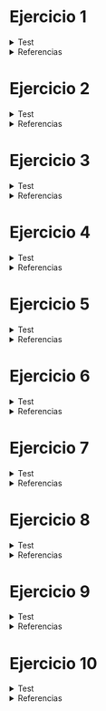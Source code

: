 <text align="Justify">

# Ejercicio 1
<details>
<summary>Test</summary>

[Ejercicio 1 Test](src/test/java/ies/puerto/Ejercicio1Test.java)
</details>

<details>
<summary>Referencias</summary>

[Ejercicio 1](src/main/java/ies/puerto/Ejercicio1.java)

</details>

# Ejercicio 2
<details>
<summary>Test</summary>

[Ejercicio 2 Test](src/test/java/ies/puerto/Ejercicio2Test.java)
</details>

<details>
<summary>Referencias</summary>

[Ejercicio 2](src/main/java/ies/puerto/Ejercicio2.java)

</details>

# Ejercicio 3
<details>
<summary>Test</summary>

[Ejercicio 3 Test](src/test/java/ies/puerto/Ejercicio3Test.java)
</details>

<details>
<summary>Referencias</summary>

[Ejercicio 3](src/main/java/ies/puerto/Ejercicio3.java)

</details>

# Ejercicio 4
<details>
<summary>Test</summary>

[Ejercicio 4 Test](src/test/java/ies/puerto/Ejercicio4Test.java)
</details>

<details>
<summary>Referencias</summary>

[Ejercicio 4](src/main/java/ies/puerto/Ejercicio4.java)

</details>

# Ejercicio 5
<details>
<summary>Test</summary>

[Ejercicio 5 Test](src/test/java/ies/puerto/Ejercicio5Test.java)
</details>

<details>
<summary>Referencias</summary>

[Ejercicio 5](src/main/java/ies/puerto/Ejercicio5.java)

</details>

# Ejercicio 6
<details>
<summary>Test</summary>

[Ejercicio 6 Test](src/test/java/ies/puerto/Ejercicio6Test.java)
</details>

<details>
<summary>Referencias</summary>

[Ejercicio 6](src/main/java/ies/puerto/Ejercicio6.java)

</details>

# Ejercicio 7
<details>
<summary>Test</summary>

[Ejercicio 7 Test](src/test/java/ies/puerto/Ejercicio7Test.java)
</details>

<details>
<summary>Referencias</summary>

[Ejercicio 7](src/main/java/ies/puerto/Ejercicio7.java)

</details>

# Ejercicio 8
<details>
<summary>Test</summary>

[Ejercicio 8 Test](src/test/java/ies/puerto/Ejercicio8Test.java)
</details>

<details>
<summary>Referencias</summary>

[Ejercicio 8](src/main/java/ies/puerto/Ejercicio8.java)

</details>

# Ejercicio 9
<details>
<summary>Test</summary>

[Ejercicio 9 Test](src/test/java/ies/puerto/Ejercicio9Test.java)
</details>

<details>
<summary>Referencias</summary>

[Ejercicio 9](src/main/java/ies/puerto/Ejercicio9.java)

</details>

# Ejercicio 10
<details>
<summary>Test</summary>

[Ejercicio 10 Test](src/test/java/ies/puerto/Ejercicio10Test.java)
</details>

<details>
<summary>Referencias</summary>

[Ejercicio 10](src/main/java/ies/puerto/Ejercicio10.java)

</details>
</text>
